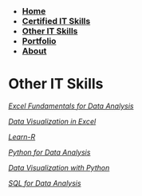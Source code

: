 <h3>
<ul>
  <li><a href="https://github.com/mbhagwan/mbhagwan.github.io/blob/main/index.md">Home</a></li>
  <li><a href="https://github.com/mbhagwan/mbhagwan.github.io/blob/main/certified_skills.md">Certified IT Skills</a></li>
  <li><a href="https://github.com/mbhagwan/mbhagwan.github.io/blob/main/other_skills.md">Other IT Skills</a></li>
  <li><a href="https://github.com/mbhagwan/mbhagwan.github.io/blob/main/portfolio.md">Portfolio</a></li>
  <li><a href="https://github.com/mbhagwan/mbhagwan.github.io/blob/main/about.md">About</a></li>
</ul>
</h3>

# Other IT Skills

_[Excel Fundamentals for Data Analysis](https://github.com/mbhagwan/Excel-Skills-for-Data-Analytics-and-Visualization-Course-1)_

_[Data Visualization in Excel](https://github.com/mbhagwan/Excel-Skills-for-Data-Analytics-and-Visualization-Course-2)_

_[Learn-R](https://github.com/mbhagwan/Learn-R)_

_[Python for Data Analysis](https://github.com/mbhagwan/Python-for-Data-Analysis)_

_[Data Visualization with Python](https://github.com/mbhagwan/Data-Visualization-with-Python)_

_[SQL for Data Analysis](https://github.com/mbhagwan/SQL-for-Data-Analysis)_
